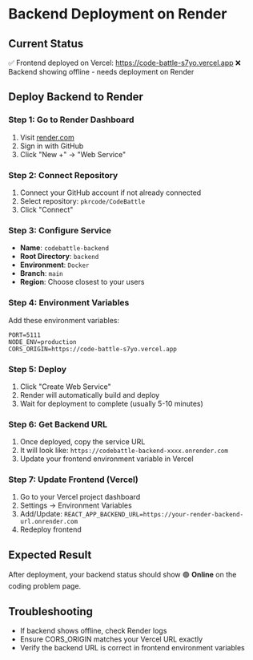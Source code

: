 # Backend Deployment on Render

## Current Status
✅ Frontend deployed on Vercel: https://code-battle-s7yo.vercel.app
❌ Backend showing offline - needs deployment on Render

## Deploy Backend to Render

### Step 1: Go to Render Dashboard
1. Visit [render.com](https://render.com)
2. Sign in with GitHub
3. Click "New +" → "Web Service"

### Step 2: Connect Repository
1. Connect your GitHub account if not already connected
2. Select repository: `pkrcode/CodeBattle`
3. Click "Connect"

### Step 3: Configure Service
- **Name**: `codebattle-backend`
- **Root Directory**: `backend`
- **Environment**: `Docker`
- **Branch**: `main`
- **Region**: Choose closest to your users

### Step 4: Environment Variables
Add these environment variables:
```
PORT=5111
NODE_ENV=production
CORS_ORIGIN=https://code-battle-s7yo.vercel.app
```

### Step 5: Deploy
1. Click "Create Web Service"
2. Render will automatically build and deploy
3. Wait for deployment to complete (usually 5-10 minutes)

### Step 6: Get Backend URL
1. Once deployed, copy the service URL
2. It will look like: `https://codebattle-backend-xxxx.onrender.com`
3. Update your frontend environment variable in Vercel

### Step 7: Update Frontend (Vercel)
1. Go to your Vercel project dashboard
2. Settings → Environment Variables
3. Add/Update: `REACT_APP_BACKEND_URL=https://your-render-backend-url.onrender.com`
4. Redeploy frontend

## Expected Result
After deployment, your backend status should show 🟢 **Online** on the coding problem page.

## Troubleshooting
- If backend shows offline, check Render logs
- Ensure CORS_ORIGIN matches your Vercel URL exactly
- Verify the backend URL is correct in frontend environment variables
